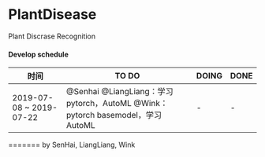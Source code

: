 # PlantDisease
Plant Discrase Recognition

#### Develop schedule
| 时间 | TO DO | DOING | DONE |
| - | - | - | - |
|2019-07-08 ~ 2019-07-22 | @Senhai @LiangLiang：学习pytorch，AutoML @Wink：pytorch basemodel，学习AutoML | - | - |
=======
by SenHai, LiangLiang, Wink
